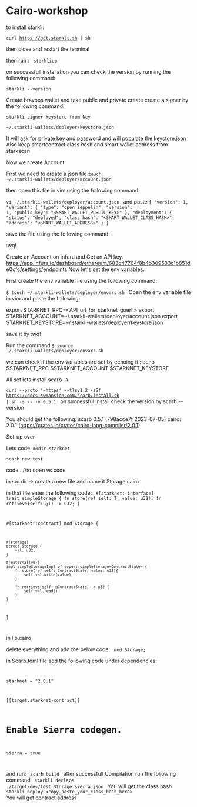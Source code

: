 # Cairo-workshop

to install starkli:

<code>curl https://get.starkli.sh | sh</code>

then close and restart the terminal

then run : <code> starkliup</code>

on successfull installation you can check the version by running the following command:

<code>starkli --version </code>

Create bravoos wallet and take public and private create
create a signer by the following command:

<code>starkli signer keystore from-key \
~/.starkli-wallets/deployer/keystore.json
</code>

It will ask for private key  and password and will populate the keystore.json
Also keep smartcontract class hash and smart wallet address from starkscan

Now we create Account

First we need to create a json file
<code>touch ~/.starkli-wallets/deployer/account.json</code>

then open this file in vim using the following command

<code>vi ~/.starkli-wallets/deployer/account.json
</code>
and paste <code>{
  "version": 1,
  "variant": {
  "type": "open_zeppelin",
  "version": 1,
    "public_key": "<SMART_WALLET_PUBLIC_KEY>"
  },
  "deployment": {
    "status": "deployed",
    "class_hash": "<SMART_WALLET_CLASS_HASH>",
    "address": "<SMART_WALLET_ADDRESS>"
  }
}</code>

save the file using the following command:

<esc>:wq!

Create an Account on infura and Get an API key.
https://app.infura.io/dashboard/ethereum/683c47764f8b4b309533c1b851de0cfc/settings/endpoints
Now let's set the env variables.

First create the env variable file using the following command:

<code>$ touch ~/.starkli-wallets/deployer/envars.sh
</code>
Open the env variable file in vim and paste the following:

export STARKNET_RPC=<API_url_for_starknet_goerli>
export STARKNET_ACCOUNT=~/.starkli-wallets/deployer/account.json
export STARKNET_KEYSTORE=~/.starkli-wallets/deployer/keystore.json

save it by <esc>:wq!

Run the command
<code>$ source ~/.starkli-wallets/deployer/envars.sh</code>

we can check if the env variables are set by echoing it :
echo $STARKNET_RPC $STARKNET_ACCOUNT $STARKNET_KEYSTORE

All set lets install scarb-->

<code>curl --proto '=https' --tlsv1.2 -sSf https://docs.swmansion.com/scarb/install.sh | sh -s -- -v 0.5.1
</code>
on successful install check the version by 
scarb --version

You should get the following:
scarb 0.5.1 (798acce7f 2023-07-05)
cairo: 2.0.1 (https://crates.io/crates/cairo-lang-compiler/2.0.1)

Set-up over

Lets code.
<code>mkdir starknet</code>

<code>scarb new test</code>

code . //to open vs code

in src dir -> create a new file and name it Storage.cairo

in that file enter the following code: 
<code>
#[starknet::interface]
trait simpleStorage<T> {
    fn store(ref self: T, value: u32);
    fn retrieve(self: @T) -> u32;
}

#[starknet::contract]
mod Storage {

    #[storage]
    struct Storage {
        val: u32,
    }

    #[external(v0)]
    impl simpleStorageImpl of super::simpleStorage<ContractState> {
        fn store(ref self: ContractState, value: u32){
            self.val.write(value);
        }

        fn retrieve(self: @ContractState) -> u32 {
            self.val.read()
        }
    }

}

</code>

in lib.cairo

delete everything and add the below code:
<code>
mod Storage;
</code>

in Scarb.toml file add the following code under dependencies:
<code>

starknet = "2.0.1"

[[target.starknet-contract]]
# Enable Sierra codegen.
sierra = true

</code>


and run:
<code>
scarb build
</code>
after successfull Compilation run the following command
<code>
starkli declare ./target/dev/test_Storage.sierra.json
</code>
You will get the class hash
<code>
starkli deploy \<copy_paste_your_class_hash_here>
</code>
You will get contract address



